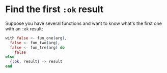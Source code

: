 # Find the first `:ok` result

Suppose you have several functions and want to know what's the first one with an `:ok` result:

```elixir
with false <- fun_one(arg),
  false <- fun_two(arg),
  false <- fun_tre(arg) do
    false
else
  {:ok, result} -> result
end
```
